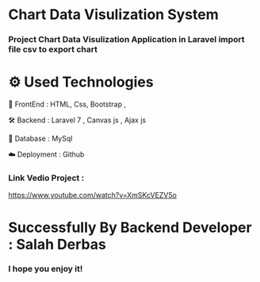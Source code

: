 # Chart Data Visulization System

### Project Chart Data Visulization Application in Laravel  import file csv to export chart   


# ⚙️ Used Technologies

💅 FrontEnd : HTML, Css, Bootstrap , 

🛠 Backend : Laravel 7 , Canvas js , Ajax js

💾 Database : MySql

☁️ Deployment : Github


### Link Vedio Project : 

https://www.youtube.com/watch?v=XmSKcVEZV5o

# Successfully By  Backend Developer : Salah Derbas 

### I hope you enjoy it!
